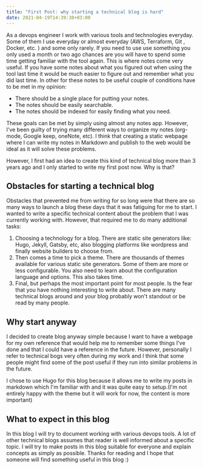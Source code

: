 ```yaml
---
title: "First Post: why starting a technical blog is hard"
date: 2021-04-19T14:39:38+03:00
---
```


As a devops engineer I work with various tools and technologies everyday. Some of them I use everyday or almost everyday (AWS, Terraform, Git , Docker, etc. ) and some only rarely. If you need to use  use something you only used a month or two ago chances are you will have to spend some time getting familiar with the tool again. This is where notes come very useful. If you have some notes about what you figured out when using the tool last time it would be much easier to figure out and remember what you did last time. In other for these notes to be useful couple of conditions have to be met in my opinion:

- There should be a single place for putting your notes.
- The notes should be easily searchable.
- The notes should be indexed for easily finding what you need.

These goals can be met by simply using almost any notes app. However, I\'ve been guilty of trying many different ways to organize my notes (org-mode, Google keep, oneNote, etc). I think that creating a static webpage where I can write my notes in Markdown and publish to the web would be ideal as it will solve these problems.

However, I first had an idea to create this kind of technical blog more than 3 years ago and I only started to write my first post now. Why is that?

## Obstacles for starting a technical blog

Obstacles that prevented me from writing for so long were that there are so many ways to launch a blog these days that it was fatiguing for me to start. I wanted to write a specific technical content about the problem that I was currently working with. However, that required me to do many additional tasks:

1. Choosing a technology for a blog. There are static site generators like: Hugo, Jekyll, Gatsby, etc, also blogging platforms like wordpress and finally website builders to choose from.
2. Then comes a time to pick a theme. There are thousands of themes available for various static site generators. Some of them are more or less configurable. You also need to learn about the configuration language and options. This also takes time.
3. Final, but perhaps the most important point for most people. Is the fear that you have nothing interesting to write about. There are many technical blogs around and your blog probably won\'t standout or be read by many people.

## Why start anyway

I decided to create blog anyway simple because I want to have a webpage for my own reference that would help me to remember some things I\'ve done and that I could have a reference in the future. However, personally I refer to technical bogs very often during my work and I think that some people might find some of the post useful if they run into similar problems in the future.

I chose to use Hugo for this blog because it allows me to write my posts in markdown which I\'m familiar with and it was quite easy to setup.(I\'m not entirely happy with the  theme but it will work for now, the content is more important)

## What to expect in this blog

In this blog I will try to document working with various devops tools. A lot of other technical blogs assumes that reader is well informed about a specific topic. I will try to make posts in this blog suitable for everyone and explain concepts as simply as possible.
Thanks for reading and I hope that someone will find something useful in this blog :)
